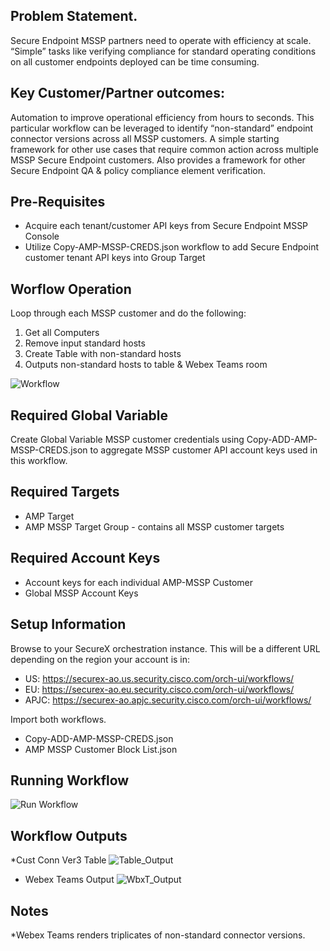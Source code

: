 ## Problem Statement.
Secure Endpoint MSSP partners need to operate with efficiency at scale.  “Simple” tasks like verifying compliance for standard operating conditions on all customer endpoints deployed can be time consuming.

## Key Customer/Partner outcomes:
Automation to improve operational efficiency from hours to seconds.  This particular workflow can be leveraged to identify “non-standard” endpoint connector versions across all MSSP customers.  A simple starting framework for other use cases that require common action across multiple MSSP Secure Endpoint customers.  Also provides a framework for other Secure Endpoint QA & policy compliance element verification.

## Pre-Requisites
* Acquire each tenant/customer API keys from Secure Endpoint MSSP Console
* Utilize Copy-AMP-MSSP-CREDS.json workflow to add Secure Endpoint customer tenant API keys into Group Target

## Worflow Operation
Loop through each MSSP customer and do the following:
1. Get all Computers
1. Remove input standard hosts
1. Create Table with non-standard hosts
1. Outputs non-standard hosts to table & Webex Teams room

![Workflow](SXO_ConVerCheck_wf.png)


## Required Global Variable
Create Global Variable MSSP customer credentials using Copy-ADD-AMP-MSSP-CREDS.json to aggregate MSSP customer API account keys used in this workflow.

## Required Targets
* AMP Target
* AMP MSSP Target Group - contains all MSSP customer targets

## Required Account Keys
* Account keys for each individual AMP-MSSP Customer
* Global MSSP Account Keys

## Setup Information
Browse to your SecureX orchestration instance. This will be a different URL depending on the region your account is in:

* US: https://securex-ao.us.security.cisco.com/orch-ui/workflows/
* EU: https://securex-ao.eu.security.cisco.com/orch-ui/workflows/
* APJC: https://securex-ao.apjc.security.cisco.com/orch-ui/workflows/

Import both workflows.
* Copy-ADD-AMP-MSSP-CREDS.json
* AMP MSSP Customer Block List.json

## Running Workflow
![Run Workflow](Run_Wf_Input.png)

## Workflow Outputs
*Cust Conn Ver3 Table
![Table_Output](SX0_Output_Table.png)
* Webex Teams Output
![WbxT_Output](WbxT_Output.png)

## Notes
*Webex Teams renders triplicates of non-standard connector versions.
